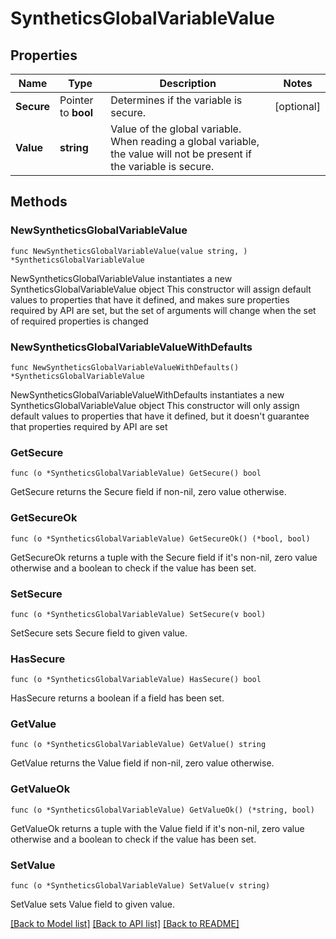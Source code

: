 # SyntheticsGlobalVariableValue

## Properties

Name | Type | Description | Notes
---- | ---- | ----------- | ------
**Secure** | Pointer to **bool** | Determines if the variable is secure. | [optional] 
**Value** | **string** | Value of the global variable. When reading a global variable, the value will not be present if the variable is secure. | 

## Methods

### NewSyntheticsGlobalVariableValue

`func NewSyntheticsGlobalVariableValue(value string, ) *SyntheticsGlobalVariableValue`

NewSyntheticsGlobalVariableValue instantiates a new SyntheticsGlobalVariableValue object
This constructor will assign default values to properties that have it defined,
and makes sure properties required by API are set, but the set of arguments
will change when the set of required properties is changed

### NewSyntheticsGlobalVariableValueWithDefaults

`func NewSyntheticsGlobalVariableValueWithDefaults() *SyntheticsGlobalVariableValue`

NewSyntheticsGlobalVariableValueWithDefaults instantiates a new SyntheticsGlobalVariableValue object
This constructor will only assign default values to properties that have it defined,
but it doesn't guarantee that properties required by API are set

### GetSecure

`func (o *SyntheticsGlobalVariableValue) GetSecure() bool`

GetSecure returns the Secure field if non-nil, zero value otherwise.

### GetSecureOk

`func (o *SyntheticsGlobalVariableValue) GetSecureOk() (*bool, bool)`

GetSecureOk returns a tuple with the Secure field if it's non-nil, zero value otherwise
and a boolean to check if the value has been set.

### SetSecure

`func (o *SyntheticsGlobalVariableValue) SetSecure(v bool)`

SetSecure sets Secure field to given value.

### HasSecure

`func (o *SyntheticsGlobalVariableValue) HasSecure() bool`

HasSecure returns a boolean if a field has been set.

### GetValue

`func (o *SyntheticsGlobalVariableValue) GetValue() string`

GetValue returns the Value field if non-nil, zero value otherwise.

### GetValueOk

`func (o *SyntheticsGlobalVariableValue) GetValueOk() (*string, bool)`

GetValueOk returns a tuple with the Value field if it's non-nil, zero value otherwise
and a boolean to check if the value has been set.

### SetValue

`func (o *SyntheticsGlobalVariableValue) SetValue(v string)`

SetValue sets Value field to given value.



[[Back to Model list]](../README.md#documentation-for-models) [[Back to API list]](../README.md#documentation-for-api-endpoints) [[Back to README]](../README.md)


